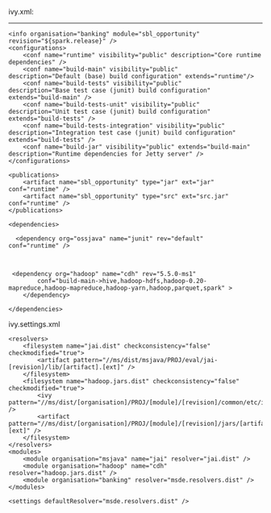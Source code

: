 ivy.xml:
________________

<?xml version="1.0"?>
<ivy-module version="2.0">

 
    <info organisation="banking" module="sbl_opportunity" revision="${spark.release}" />
    <configurations>
        <conf name="runtime" visibility="public" description="Core runtime dependencies" />
        <conf name="build-main" visibility="public"         description="Default (base) build configuration" extends="runtime"/>
        <conf name="build-tests" visibility="public"            description="Base test case (junit) build configuration" extends="build-main" />
        <conf name="build-tests-unit" visibility="public"           description="Unit test case (junit) build configuration" extends="build-tests" />
        <conf name="build-tests-integration" visibility="public"            description="Integration test case (junit) build configuration" extends="build-tests" />
        <conf name="build-jar" visibility="public" extends="build-main"         description="Runtime dependencies for Jetty server" />
    </configurations>

    <publications>
        <artifact name="sbl_opportunity" type="jar" ext="jar"  conf="runtime" />
        <artifact name="sbl_opportunity" type="src" ext="src.jar" conf="runtime" />
    </publications>

    <dependencies>
       
      <dependency org="ossjava" name="junit" rev="default"    conf="runtime" /> 

      
 	
 	 <dependency org="hadoop" name="cdh" rev="5.5.0-ms1" 
        	conf="build-main->hive,hadoop-hdfs,hadoop-0.20-mapreduce,hadoop-mapreduce,hadoop-yarn,hadoop,parquet,spark" >
        </dependency>    
     
    </dependencies>
</ivy-module>



ivy.settings.xml

<?xml version="1.0"?>
<ivysettings>
	<properties file="${ivy.settings.dir}/build.properties"/>
    <include file="${msde.build-template.dir}/ivy-settings.xml" />

    <resolvers>
        <filesystem name="jai.dist" checkconsistency="false" checkmodified="true">
            <artifact pattern="//ms/dist/msjava/PROJ/eval/jai-[revision]/lib/[artifact].[ext]" />
        </filesystem>
        <filesystem name="hadoop.jars.dist" checkconsistency="false" checkmodified="true">
            <ivy pattern="//ms/dist/[organisation]/PROJ/[module]/[revision]/common/etc/ivys/ivy.xml" />
            <artifact pattern="//ms/dist/[organisation]/PROJ/[module]/[revision]/jars/[artifact].[ext]" />
        </filesystem>
    </resolvers>
    <modules>
        <module organisation="msjava" name="jai" resolver="jai.dist" />
        <module organisation="hadoop" name="cdh" resolver="hadoop.jars.dist" />
        <module organisation="banking" resolver="msde.resolvers.dist" />
    </modules>

    <settings defaultResolver="msde.resolvers.dist" />

</ivysettings>
